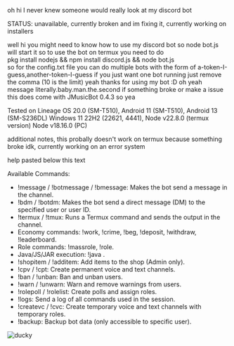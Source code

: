 oh hi I never knew someone would really look at my discord bot

STATUS: unavailable, currently broken and im fixing it, currently working on installers

well hi you might need to know how to use my discord bot
so node bot.js will start it
so to use the bot on termux you need to do                 
pkg install nodejs && npm install discord.js && node bot.js                    
so for the config.txt file you can do multiple bots with the form of a-token-I-guess,another-token-I-guess
if you just want one bot running just remove the comma (10 is the limit)
yeah thanks for using my bot :D
oh yeah message literally.baby.man.the.second if something broke or make a issue
this does come with JMusicBot 0.4.3 so yea

Tested on Lineage OS 20.0 (SM-T510), Android 11 (SM-T510), Android 13 (SM-S236DL) Windows 11 22H2 (22621, 4441), Node v22.8.0 (termux version) Node v18.16.0 (PC)

additional notes, this probally doesn't work on termux because something broke idk, currently working on an error system


  help pasted below this text

Available Commands:
- !message / !botmessage / !bmessage: Makes the bot send a message in the channel.
- !bdm / !botdm: Makes the bot send a direct message (DM) to the specified user or user ID.
- !termux / !tmux: Runs a Termux command and sends the output in the channel.
- Economy commands: !work, !crime, !beg, !deposit, !withdraw, !leaderboard.
- Role commands: !massrole, !role.
- Java/JS/JAR execution: !java <filename>.
- !shopitem / !additem: Add items to the shop (Admin only).
- !cpv / !cpt: Create permanent voice and text channels.
- !ban / !unban: Ban and unban users.
- !warn / !unwarn: Warn and remove warnings from users.
- !rolepoll / !rolelist: Create polls and assign roles.
- !logs: Send a log of all commands used in the session.
- !createvc / !cvc: Create temporary voice and text channels with temporary roles.
- !backup: Backup bot data (only accessible to specific user).

![ducky](https://github.com/user-attachments/assets/4f0e6f31-1faf-4163-836f-4199dadb1fc3)

